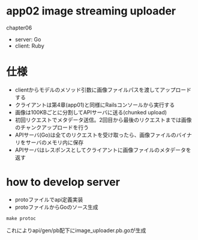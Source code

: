 # app02 image streaming uploader
chapter06

- server: Go
- client: Ruby


# 仕様
- clientからモデルのメソッド引数に画像ファイルパスを渡してアップロードする
- クライアントは第4章(app01)と同様にRailsコンソールから実行する
- 画像は100KBごとに分割してAPIサーバに送る(chunked upload)
- 初回リクエストでメタデータ送信。2回目から最後のリクエストまでは画像のチャンクアップロードを行う
- APIサーバ(Go)は全てのリクエストを受け取ったら、画像ファイルのバイナリをサーバのメモリ内に保存
- APIサーバはレスポンスとしてクライアントに画像ファイルのメタデータを返す

# how to develop server
- protoファイルでapi定義実装
- protoファイルからGoのソース生成
```
make protoc
```
これによりapi/gen/pb配下にimage_uploader.pb.goが生成